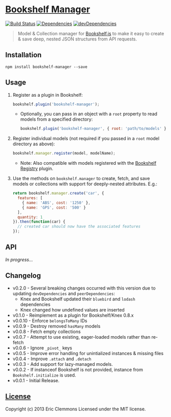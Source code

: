 # [Bookshelf Manager][0]

[![Build Status](https://travis-ci.org/ericclemmons/bookshelf-manager.png)](https://travis-ci.org/ericclemmons/bookshelf-manager)
[![Dependencies](https://david-dm.org/ericclemmons/bookshelf-manager.png)](https://david-dm.org/ericclemmons/bookshelf-manager)
[![devDependencies](https://david-dm.org/ericclemmons/bookshelf-manager/dev-status.png)](https://david-dm.org/ericclemmons/bookshelf-manager#info=devDependencies&view=table)

> Model & Collection manager for [Bookshelf.js][1] to make it easy to create &
> save deep, nested JSON structures from API requests.

## Installation

    npm install bookshelf-manager --save

## Usage

  1. Register as a plugin in Bookshelf:

     ```javascript
     bookshelf.plugin('bookshelf-manager');
     ```

      - Optionally, you can pass in an object with a `root` property to read models from a specified directory:

         ```javascript
         bookshelf.plugin('bookshelf-manager', { root: 'path/to/models' });
         ```

  2. Register individual models (not required if you passed in a `root` model directory as above):

     ```javascript
     bookshelf.manager.register(model, modelName);
     ```

     - Note: Also compatible with models registered with the [Bookshelf Registry](https://github.com/tgriesser/bookshelf/wiki/Plugin:-Model-Registry) plugin.

  3. Use the methods on `bookshelf.manager` to create, fetch, and save models or collections with support for deeply-nested attributes. E.g.:

     ```javascript
     return bookshelf.manager.create('car', {
       features: [
         { name: 'ABS', cost: '1250' },
         { name: 'GPS', cost: '500' }
       ],
       quantity: 1
     }).then(function(car) {
       // created car should now have the associated features
     });
     ```


## API

*In progress...*


## Changelog

- v0.2.0 - Several breaking changes occurred with this version due to updating `devDependencies` and `peerDependencies`:
  - Knex and Bookshelf updated their `bluebird` and `lodash` dependencies
  - Knex changed how undefined values are inserted
- v0.1.0 - Reimplement as a plugin for Bookshelf/Knex 0.8.x
- v0.0.10 - Enforce `belongsToMany` IDs
- v0.0.9 - Destroy removed `hasMany` models
- v0.0.8 - Fetch empty collections
- v0.0.7 - Attempt to use existing, eager-loaded models rather than re-fetch
- v0.0.6 - Ignore `_pivot_` keys
- v0.0.5 - Improve error handling for unintialized instances & missing files
- v0.0.4 - Improve `.attach` and `.detach`
- v0.0.3 - Add support for lazy-managed models.
- v0.0.2 - If instanceof Bookshelf is not provided, instance from `Bookshelf.initialize` is used.
- v0.0.1 - Initial Release.


## [License][2]

Copyright (c) 2013 Eric Clemmons
Licensed under the MIT license.

[0]: https://github.com/ericclemmons/bookshelf-manager
[1]: http://bookshelfjs.org/
[2]: https://raw.github.com/ericclemmons/bookshelf-manager/master/LICENSE

